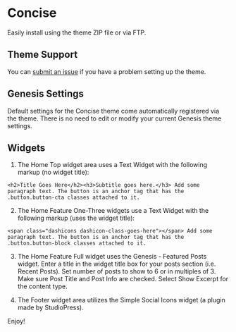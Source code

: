 # Concise
Easily install using the theme ZIP file or via FTP.

## Theme Support
You can [submit an issue](https://github.com/cjkoepke/free-genesis-themes/issues/new) if you have a problem setting up the theme.

## Genesis Settings
Default settings for the Concise theme come automatically registered via the theme. There is no need to edit or modify your current Genesis theme settings.

## Widgets
1. The Home Top widget area uses a Text Widget with the following markup (no widget title):

```<h2>Title Goes Here</h2><h3>Subtitle goes here.</h3> Add some paragraph text. The button is an anchor tag that has the .button.button-cta classes attached to it.```

2. The Home Feature One-Three widgets use a Text Widget with the following markup (uses the widget title):

```<span class="dashicons dashicon-class-goes-here"></span> Add some paragraph text. The button is an anchor tag that has the .button.button-block classes attached to it.```

3. The Home Feature Full widget uses the Genesis - Featured Posts widget. Enter a title in the widget title box for your posts section (i.e. Recent Posts). Set number of posts to show to 6 or in multiples of 3. Make sure Post Title and Post Info are checked. Select Show Excerpt for the content type.

4. The Footer widget area utilizes the Simple Social Icons widget (a plugin made by StudioPress).

Enjoy!
